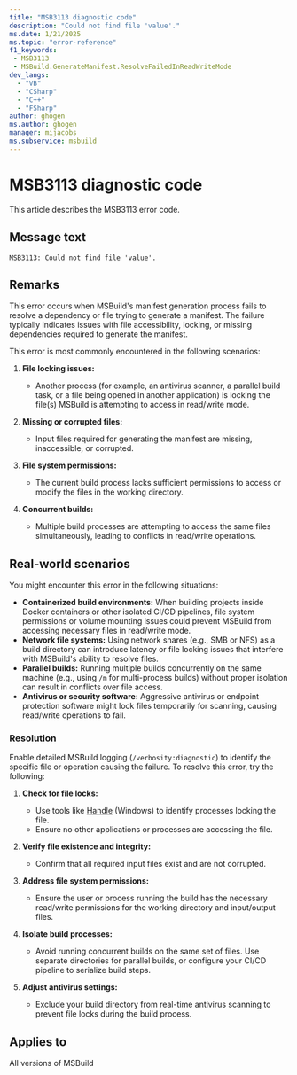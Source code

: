 ```yaml
---
title: "MSB3113 diagnostic code"
description: "Could not find file 'value'."
ms.date: 1/21/2025
ms.topic: "error-reference"
f1_keywords:
 - MSB3113
 - MSBuild.GenerateManifest.ResolveFailedInReadWriteMode
dev_langs:
  - "VB"
  - "CSharp"
  - "C++"
  - "FSharp"
author: ghogen
ms.author: ghogen
manager: mijacobs
ms.subservice: msbuild
---
```


# MSB3113 diagnostic code

<!-- :::ErrorDefinitionDescription::: -->
<!-- :::editable-content name="introDescription"::: -->
This article describes the MSB3113 error code.
<!-- :::editable-content-end::: -->

## Message text

```output
MSB3113: Could not find file 'value'.
```

<!-- :::editable-content name="postOutputDescription"::: -->
## Remarks

This error occurs when MSBuild's manifest generation process fails to resolve a dependency or file trying to generate a manifest. The failure typically indicates issues with file accessibility, locking, or missing dependencies required to generate the manifest.

This error is most commonly encountered in the following scenarios:

1. **File locking issues:**
   - Another process (for example, an antivirus scanner, a parallel build task, or a file being opened in another application) is locking the file(s) MSBuild is attempting to access in read/write mode.

2. **Missing or corrupted files:**
   - Input files required for generating the manifest are missing, inaccessible, or corrupted.

3. **File system permissions:**
   - The current build process lacks sufficient permissions to access or modify the files in the working directory.

4. **Concurrent builds:**
   - Multiple build processes are attempting to access the same files simultaneously, leading to conflicts in read/write operations.

## Real-world scenarios

You might encounter this error in the following situations:

- **Containerized build environments:** When building projects inside Docker containers or other isolated CI/CD pipelines, file system permissions or volume mounting issues could prevent MSBuild from accessing necessary files in read/write mode.
- **Network file systems:** Using network shares (e.g., SMB or NFS) as a build directory can introduce latency or file locking issues that interfere with MSBuild's ability to resolve files.
- **Parallel builds:** Running multiple builds concurrently on the same machine (e.g., using `/m` for multi-process builds) without proper isolation can result in conflicts over file access.
- **Antivirus or security software:** Aggressive antivirus or endpoint protection software might lock files temporarily for scanning, causing read/write operations to fail.

### Resolution

Enable detailed MSBuild logging (`/verbosity:diagnostic`) to identify the specific file or operation causing the failure. To resolve this error, try the following:

1. **Check for file locks:**
   - Use tools like [Handle](https://learn.microsoft.com/en-us/sysinternals/downloads/handle) (Windows) to identify processes locking the file.
   - Ensure no other applications or processes are accessing the file.

2. **Verify file existence and integrity:**
   - Confirm that all required input files exist and are not corrupted.

3. **Address file system permissions:**
   - Ensure the user or process running the build has the necessary read/write permissions for the working directory and input/output files.

4. **Isolate build processes:**
   - Avoid running concurrent builds on the same set of files. Use separate directories for parallel builds, or configure your CI/CD pipeline to serialize build steps.

5. **Adjust antivirus settings:**
   - Exclude your build directory from real-time antivirus scanning to prevent file locks during the build process.

<!-- :::editable-content-end::: -->
<!-- :::ErrorDefinitionDescription-end::: -->

## Applies to

All versions of MSBuild
